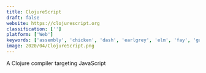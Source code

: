 ```yaml
---
title: ClojureScript
draft: false 
website: https://clojurescript.org
classification: ['']
platform: ['Web']
keywords: ['assembly', 'chicken', 'dash', 'earlgrey', 'elm', 'fay', 'guile', 'haxe', 'imba', 'mint', 'nim', 'purescript', 'rebol', 'racket', 'reasonml', 'scala.js', 'tcl', 'typescript', 'xtend']
image: 2020/04/ClojureScript.png
---
```

A Clojure compiler targeting JavaScript